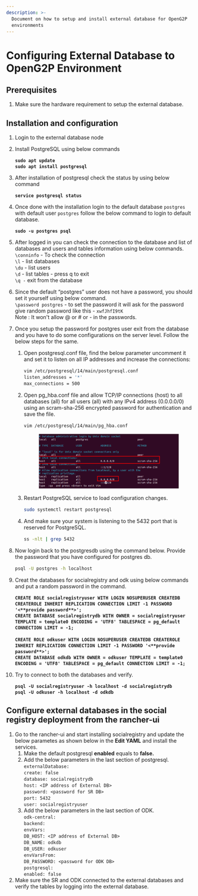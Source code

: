 ```yaml
---
description: >-
  Document on how to setup and install external database for OpenG2P
  environments
---
```


# Configuring  External Database to OpenG2P Environment

## Prerequisites <a href="#prerequisites" id="prerequisites"></a>

1. Make sure the hardware requirement to setup the external database.

## Installation and configuration

1. Login to the external database node&#x20;
2.  Install PostgreSQL using below commands

    <pre class="language-bash"><code class="lang-bash"><strong>sudo apt update
    </strong><strong>sudo apt install postgresql
    </strong></code></pre>
3.  After installation of postgresql check the status by using below command

    <pre class="language-bash"><code class="lang-bash"><strong>service postgresql status
    </strong></code></pre>
4.  Once done with the installation login to the default database  `postgres` with  default user `postgres`  follow the below command to login to default database.

    <pre class="language-bash"><code class="lang-bash"><strong>sudo -u postgres psql
    </strong></code></pre>
5. After logged in you can check the connection to the database and list of databases and users and tables information using below commands.\
   `\conninfo` - To check the connection\
   `\l` -  list databases\
   `\du` - list users\
   `\d` - list tables - press q to exit\
   `\q -`  exit from the database
6. Since the default “postgres” user does not have a password, you should set it yourself using below command.\
   `\password postgres` - to set the password it will ask for the password give random password like this - `xwfJhfI9tK`\
   Note : It won't allow @ or # or - in the passwords.
7. Once you setup the password for postgres user exit from the database and you have to do some configurations on the server level. Follow the below steps for the same.
   1.  Open postgresql.conf file, find the below parameter uncomment it and set it to listen on all IP addresses and increase the connections:

       ```bash
       vim /etc/postgresql/14/main/postgresql.conf
       listen_addresses = '*'
       max_connections = 500
       ```
   2.  Open pg\_hba.conf file and allow TCP/IP connections (host) to all databases (all) for all users (all) with any IPv4 address (0.0.0.0/0) using an scram-sha-256 encrypted password for authentication and save the file.

       ```bash
       vim /etc/postgresql/14/main/pg_hba.conf
       ```

       <figure><img src="../../.gitbook/assets/postgres1 (2).png" alt=""><figcaption></figcaption></figure>
   3.  Restart PostgreSQL service to load configuration changes.

       ```bash
       sudo systemctl restart postgresql
       ```
   4.  And make sure your system is listening to the 5432 port that is reserved for PostgreSQL.

       ```bash
       ss -nlt | grep 5432
       ```
8.  Now login back to the postgresdb using the command below. Provide the password that you have configured for postgres db.

    ```bash
    psql -U postgres -h localhost
    ```
9.  Creat the databases for socialregistry and odk using below commands and put a random password in the command.

    <pre class="language-bash"><code class="lang-bash"><strong>CREATE ROLE socialregistryuser WITH LOGIN NOSUPERUSER CREATEDB CREATEROLE INHERIT REPLICATION CONNECTION LIMIT -1 PASSWORD '&#x3C;**provide password**>';
    </strong><strong>CREATE DATABASE socialregistrydb WITH OWNER = socialregistryuser TEMPLATE = template0 ENCODING = 'UTF8' TABLESPACE = pg_default CONNECTION LIMIT = -1;
    </strong><strong>
    </strong><strong>CREATE ROLE odkuser WITH LOGIN NOSUPERUSER CREATEDB CREATEROLE INHERIT REPLICATION CONNECTION LIMIT -1 PASSWORD '&#x3C;**provide password**>';
    </strong><strong>CREATE DATABASE odkdb WITH OWNER = odkuser TEMPLATE = template0 ENCODING = 'UTF8' TABLESPACE = pg_default CONNECTION LIMIT = -1;
    </strong></code></pre>
10. Try to connect to both the databases and verify.

    <pre class="language-bash"><code class="lang-bash"><strong>psql -U socialregistryuser -h localhost -d socialregistrydb
    </strong><strong>psql -U odkuser -h localhost -d odkdb
    </strong></code></pre>

## Configure external databases in the social registry deployment from the rancher-ui

1. Go to the rancher-ui and start installing socialregistry and update the below parametes as shown below in the **Edit YAML** and install the services.
   1. Make the default postgresql **enabled** equals to **false.**
   2. Add the below parameters in the last section of postgresql.\
      `externalDatabase:` \
      &#x20;   `create: false` \
      &#x20;   `database: socialregistrydb` \
      &#x20;   `host: <IP address of External DB>`\
      &#x20;   `password: <password for SR DB>`\
      &#x20;   `port: 5432` \
      &#x20;   `user: socialregistryuser`
   3. Add the below parameters in the last section of ODK.\
      `odk-central:` \
      &#x20;  `backend:` \
      &#x20;    `envVars:`\
      &#x20;      `DB_HOST: <IP address of External DB>`\
      &#x20;      `DB_NAME: odkdb`\
      &#x20;      `DB_USER: odkuser`\
      &#x20;      `envVarsFrom:` \
      &#x20;      `DB_PASSWORD: <password for ODK DB>`\
      &#x20; `postgresql:` \
      &#x20;    `enabled: false`
2. Make sure the SR and ODK connected to the external databases and verify the tables by logging into the external database.
